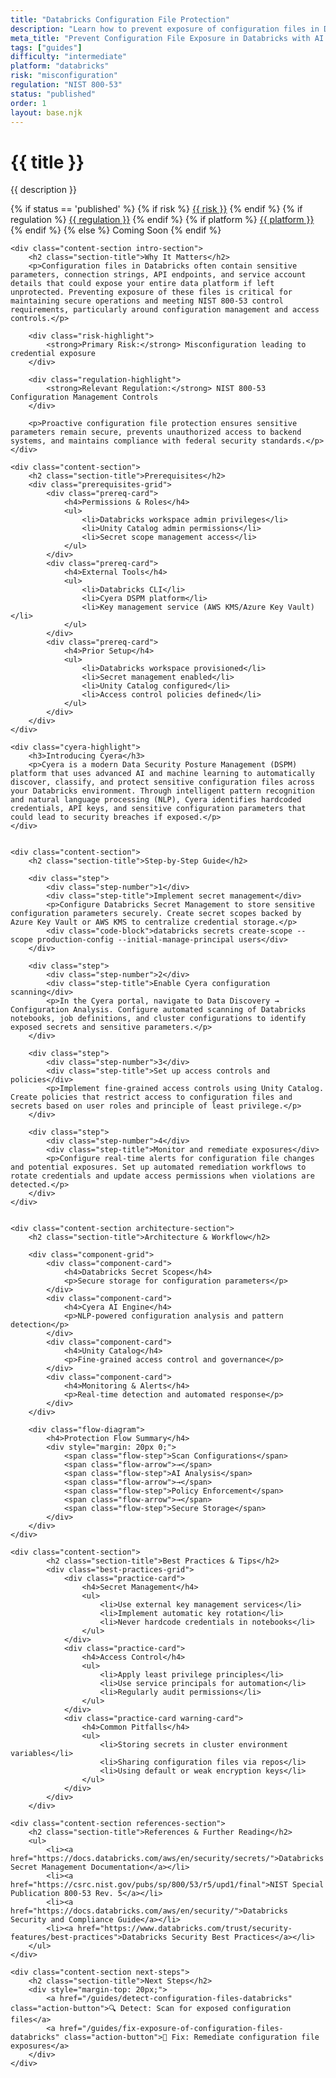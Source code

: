 ```yaml
---
title: "Databricks Configuration File Protection"
description: "Learn how to prevent exposure of configuration files in Databricks environments. Follow step-by-step guidance for NIST 800-53 compliance."
meta_title: "Prevent Configuration File Exposure in Databricks with AI | DSPM Guide"
tags: ["guides"]
difficulty: "intermediate"
platform: "databricks"
risk: "misconfiguration"
regulation: "NIST 800-53"
status: "published"
order: 1
layout: base.njk
---
```


<div class="container">
    <div class="header">
        <h1>{{ title }}</h1>
        <p>{{ description }}</p>
        <div class="guide-tags-container">
			<div class="guide-tags-wrapper">
		    {% if status == 'published' %}
		        {% if risk %}
		        <a href="/risk/{{ risk | downcase | replace: ' ', '-' }}/" class="guide-tag risk">{{ risk }}</a>
		        {% endif %}
		        {% if regulation %}
		        <a href="/regulation/{{ regulation | downcase | replace: ' ', '-' }}/" class="guide-tag regulation">{{ regulation }}</a>
		        {% endif %}
		        {% if platform %}
		        <a href="/platforms/{{ platform | downcase | replace: ' ', '-' }}/" class="guide-tag platform">{{ platform }}</a>
		        {% endif %}
		    {% else %}
		        <span class="guide-tag coming-soon">Coming Soon</span>
		    {% endif %}
		</div>
		</div>
    </div>

    <div class="content-section intro-section">
        <h2 class="section-title">Why It Matters</h2>
        <p>Configuration files in Databricks often contain sensitive parameters, connection strings, API endpoints, and service account details that could expose your entire data platform if left unprotected. Preventing exposure of these files is critical for maintaining secure operations and meeting NIST 800-53 control requirements, particularly around configuration management and access controls.</p>
        
        <div class="risk-highlight">
            <strong>Primary Risk:</strong> Misconfiguration leading to credential exposure
        </div>
        
        <div class="regulation-highlight">
            <strong>Relevant Regulation:</strong> NIST 800-53 Configuration Management Controls
        </div>
        
        <p>Proactive configuration file protection ensures sensitive parameters remain secure, prevents unauthorized access to backend systems, and maintains compliance with federal security standards.</p>
    </div>

    <div class="content-section">
        <h2 class="section-title">Prerequisites</h2>
        <div class="prerequisites-grid">
            <div class="prereq-card">
                <h4>Permissions & Roles</h4>
                <ul>
                    <li>Databricks workspace admin privileges</li>
                    <li>Unity Catalog admin permissions</li>
                    <li>Secret scope management access</li>
                </ul>
            </div>
            <div class="prereq-card">
                <h4>External Tools</h4>
                <ul>
                    <li>Databricks CLI</li>
                    <li>Cyera DSPM platform</li>
                    <li>Key management service (AWS KMS/Azure Key Vault)</li>
                </ul>
            </div>
            <div class="prereq-card">
                <h4>Prior Setup</h4>
                <ul>
                    <li>Databricks workspace provisioned</li>
                    <li>Secret management enabled</li>
                    <li>Unity Catalog configured</li>
                    <li>Access control policies defined</li>
                </ul>
            </div>
        </div>
    </div>
	
    <div class="cyera-highlight">
        <h3>Introducing Cyera</h3>
        <p>Cyera is a modern Data Security Posture Management (DSPM) platform that uses advanced AI and machine learning to automatically discover, classify, and protect sensitive configuration files across your Databricks environment. Through intelligent pattern recognition and natural language processing (NLP), Cyera identifies hardcoded credentials, API keys, and sensitive configuration parameters that could lead to security breaches if exposed.</p>
    </div>
	

    <div class="content-section">
        <h2 class="section-title">Step-by-Step Guide</h2>
        
        <div class="step">
            <div class="step-number">1</div>
            <div class="step-title">Implement secret management</div>
            <p>Configure Databricks Secret Management to store sensitive configuration parameters securely. Create secret scopes backed by Azure Key Vault or AWS KMS to centralize credential storage.</p>
            <div class="code-block">databricks secrets create-scope --scope production-config --initial-manage-principal users</div>
        </div>

        <div class="step">
            <div class="step-number">2</div>
            <div class="step-title">Enable Cyera configuration scanning</div>
            <p>In the Cyera portal, navigate to Data Discovery → Configuration Analysis. Configure automated scanning of Databricks notebooks, job definitions, and cluster configurations to identify exposed secrets and sensitive parameters.</p>
        </div>

        <div class="step">
            <div class="step-number">3</div>
            <div class="step-title">Set up access controls and policies</div>
            <p>Implement fine-grained access controls using Unity Catalog. Create policies that restrict access to configuration files and secrets based on user roles and principle of least privilege.</p>
        </div>

        <div class="step">
            <div class="step-number">4</div>
            <div class="step-title">Monitor and remediate exposures</div>
            <p>Configure real-time alerts for configuration file changes and potential exposures. Set up automated remediation workflows to rotate credentials and update access permissions when violations are detected.</p>
        </div>
    </div>


    <div class="content-section architecture-section">
        <h2 class="section-title">Architecture & Workflow</h2>
        
        <div class="component-grid">
            <div class="component-card">
                <h4>Databricks Secret Scopes</h4>
                <p>Secure storage for configuration parameters</p>
            </div>
            <div class="component-card">
                <h4>Cyera AI Engine</h4>
                <p>NLP-powered configuration analysis and pattern detection</p>
            </div>
            <div class="component-card">
                <h4>Unity Catalog</h4>
                <p>Fine-grained access control and governance</p>
            </div>
            <div class="component-card">
                <h4>Monitoring & Alerts</h4>
                <p>Real-time detection and automated response</p>
            </div>
        </div>

        <div class="flow-diagram">
            <h4>Protection Flow Summary</h4>
            <div style="margin: 20px 0;">
                <span class="flow-step">Scan Configurations</span>
                <span class="flow-arrow">→</span>
                <span class="flow-step">AI Analysis</span>
                <span class="flow-arrow">→</span>
                <span class="flow-step">Policy Enforcement</span>
                <span class="flow-arrow">→</span>
                <span class="flow-step">Secure Storage</span>
            </div>
        </div>
    </div>

	<div class="content-section">
	        <h2 class="section-title">Best Practices & Tips</h2>
	        <div class="best-practices-grid">
	            <div class="practice-card">
	                <h4>Secret Management</h4>
	                <ul>
	                    <li>Use external key management services</li>
	                    <li>Implement automatic key rotation</li>
	                    <li>Never hardcode credentials in notebooks</li>
	                </ul>
	            </div>
	            <div class="practice-card">
	                <h4>Access Control</h4>
	                <ul>
	                    <li>Apply least privilege principles</li>
	                    <li>Use service principals for automation</li>
	                    <li>Regularly audit permissions</li>
	                </ul>
	            </div>
	            <div class="practice-card warning-card">
	                <h4>Common Pitfalls</h4>
	                <ul>
	                    <li>Storing secrets in cluster environment variables</li>
	                    <li>Sharing configuration files via repos</li>
	                    <li>Using default or weak encryption keys</li>
	                </ul>
	            </div>
	        </div>
	    </div>

    <div class="content-section references-section">
        <h2 class="section-title">References & Further Reading</h2>
        <ul>
            <li><a href="https://docs.databricks.com/aws/en/security/secrets/">Databricks Secret Management Documentation</a></li>
            <li><a href="https://csrc.nist.gov/pubs/sp/800/53/r5/upd1/final">NIST Special Publication 800-53 Rev. 5</a></li>
            <li><a href="https://docs.databricks.com/aws/en/security/">Databricks Security and Compliance Guide</a></li>
            <li><a href="https://www.databricks.com/trust/security-features/best-practices">Databricks Security Best Practices</a></li>
        </ul>
    </div>

    <div class="content-section next-steps">
        <h2 class="section-title">Next Steps</h2>
        <div style="margin-top: 20px;">
            <a href="/guides/detect-configuration-files-databricks" class="action-button">🔍 Detect: Scan for exposed configuration files</a>
            <a href="/guides/fix-exposure-of-configuration-files-databricks" class="action-button">🔧 Fix: Remediate configuration file exposures</a>
        </div>
    </div>
</div>